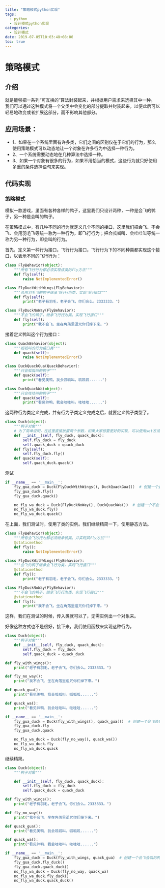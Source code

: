 ```yaml
---
title: "策略模式python实现"
tags:
  - python
  - 设计模式python实现
categories:
  - 设计模式
date: 2019-07-05T10:03:48+08:00
toc: true
---
```


# 策略模式

## 介绍

就是能够把一系列“可互换的”算法封装起来，并根据用户需求来选择其中一种。
我们可以通过这种模式将一个父类中会变化的部分提取并封装起来，以便此后可以轻易地改变或者扩展这部分，而不影响其他部分。
<!--more-->

## 应用场景：

-   1、如果在一个系统里面有许多类，它们之间的区别仅在于它们的行为，那么使用策略模式可以动态地让一个对象在许多行为中选择一种行为。 
-   2、一个系统需要动态地在几种算法中选择一种。 
-   3、如果一个对象有很多的行为，如果不用恰当的模式，这些行为就只好使用多重的条件选择语句来实现。

## 代码实现

### 策略模式
模拟一款游戏，里面有各种各样的鸭子，这里我们只设计两种，一种是会飞的鸭子，另一种是会叫的鸭子。

在策略模式中，有几种不同的行为就定义几个不同的接口，这里我们把会飞、不会飞、会用羽毛飞等统一称为一种行为，即飞行行为；把会呱呱叫、会哇哇叫等统一称为另一种行为，即会叫的行为。

首先，定义第一种行为接口，飞行行为接口，飞行行为下的不同种类都实现这个接口，以表示不同的飞行行为：

```python
class FlyBehavior(object):
    """所有飞行行为都必须实现该类的fly方法"""
    def fly(self):
        raise NotImplementedError()

class FlyDuckWithWings(FlyBehavior):
    """会用羽毛飞的鸭子继承飞行行为类，实现飞行接口"""
    def fly(self):
        print("老子有羽毛，老子会飞，你们会么。2333333。")

class FlyDuckNoWay(FlyBehavior):
    """不会飞的鸭子，继承飞行行为类，实现飞行接口"""
    def fly(self):
        print("我不会飞，坐在角落里诅咒你们掉下来。")
```

接着定义鸭叫这个行为接口：

```python
class QuackBehavior(object):
    """呱呱叫的行为接口类"""
    def quack(self):
        raise NotImplementedError()

class DuckQuackGua(QuackBehavior):
    """只会呱呱叫的鸭子"""
    def quack(self):
        print("看见美鸭，我会呱呱叫。呱呱呱......")

class DuckQuackWa(object):
    """只会哇哇叫的鸭子"""
    def quack(self):
        print("看见帅鸭，我会哇哇叫。哇哇哇......")
```
这两种行为类定义完成，并有行为子类定义完成之后，就要定义鸭子类型了。
```python
class Duck(object):
    """鸭子对象"""
    # 为了简单说明，在这里直接放置两个参数，如果大家想要更好的实现，可以使用set方法进行设置
    def __init__(self, fly_duck, quack_duck):
        self.fly_duck = fly_duck
        self.quack_duck = quack_duck
    def fly(self):
        self.fly_duck.fly()
    def quack(self):
        self.quack_duck.quack()
```
测试
```python
if __name__ == '__main__':
    fly_gua_duck = Duck(FlyDuckWithWings(), DuckQuackGua())  # 创建一个会飞会呱的鸭子
    fly_gua_duck.fly()
    fly_gua_duck.quack()

    no_fly_wa_duck = Duck(FlyDuckNoWay(), DuckQuackWa())  # 创建一个不会飞，只会哇哇叫的鸭子
    no_fly_wa_duck.fly()
    no_fly_wa_duck.quack()
```

在上面，我们测试时，使用了类的实例。我们继续精简一下，使用静态方法。
```python
class FlyBehavior(object):
    """所有会飞的行为都必须继承该类，并实现其fly方法"""
    @staticmethod
    def fly():
        raise NotImplementedError()

class FlyDuckWithWings(FlyBehavior):
    """会飞的鸭子继承会飞行为类，实现飞行接口"""
    @staticmethod
    def fly():
        print("老子有羽毛，老子会飞，你们会么。2333333。")

class FlyDuckNoWay(FlyBehavior):
    """不会飞的鸭子，继承飞行行为类，实现飞行接口"""
    @staticmethod
    def fly():
        print("我不会飞，坐在角落里诅咒你们掉下来。")
```

这样，我们在测试的时候，传入类就可以了，无需实例出一个对象来。

好像这种方式也不是很好，接下来，我们使用函数来实现这种行为。

```python
class Duck(object):
    """鸭子对象"""
    def __init__(self, fly_duck, quack_duck):
        self.fly_duck = fly_duck
        self.quack_duck = quack_duck

def fly_with_wings():
    print("老子有羽毛，老子会飞，你们会么。2333333。")

def fly_no_way():
    print("我不会飞，坐在角落里诅咒你们掉下来。")

def quack_gua():
    print("看见美鸭，我会呱呱叫。呱呱呱......")

def quack_wa():
    print("看见帅鸭，我会哇哇叫。哇哇哇......")

if __name__ == '__main__':
    fly_gua_duck = Duck(fly_with_wings(), quack_gua())  # 创建一个会飞会呱的鸭子
    fly_gua_duck.fly
    fly_gua_duck.quack

    no_fly_wa_duck = Duck(fly_no_way(), quack_wa())
    no_fly_wa_duck.fly
    no_fly_wa_duck.quack
```
继续精简。
```python
class Duck(object):
    """鸭子对象"""

    def __init__(self, fly_duck, quack_duck):
        self.fly_duck = fly_duck
        self.quack_duck = quack_duck

def fly_with_wings():
    print("老子有羽毛，老子会飞，你们会么。2333333。")

def fly_no_way():
    print("我不会飞，坐在角落里诅咒你们掉下来。")

def quack_gua():
    print("看见美鸭，我会呱呱叫。呱呱呱......")

def quack_wa():
    print("看见帅鸭，我会哇哇叫。哇哇哇......")

if __name__ == '__main__':
    fly_gua_duck = Duck(fly_with_wings, quack_gua)  # 创建一个会飞会呱的鸭子
    fly_gua_duck.fly_duck()
    fly_gua_duck.quack_duck()
    no_fly_wa_duck = Duck(fly_no_way, quack_wa)
    no_fly_wa_duck.fly_duck()
    no_fly_wa_duck.quack_duck()
```